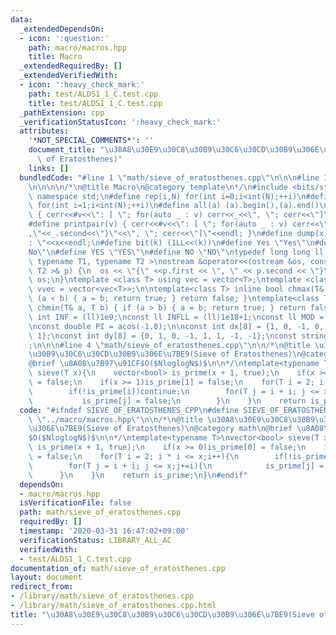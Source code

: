 ```yaml
---
data:
  _extendedDependsOn:
  - icon: ':question:'
    path: macro/macros.hpp
    title: Macro
  _extendedRequiredBy: []
  _extendedVerifiedWith:
  - icon: ':heavy_check_mark:'
    path: test/ALDS1_1_C.test.cpp
    title: test/ALDS1_1_C.test.cpp
  _pathExtension: cpp
  _verificationStatusIcon: ':heavy_check_mark:'
  attributes:
    '*NOT_SPECIAL_COMMENTS*': ''
    document_title: "\u30A8\u30E9\u30C8\u30B9\u30C6\u30CD\u30B9\u306E\u7BE9(Sieve\
      \ of Eratosthenes)"
    links: []
  bundledCode: "#line 1 \"math/sieve_of_eratosthenes.cpp\"\n\n\n#line 1 \"macro/macros.hpp\"\
    \n\n\n\n/*\n@title Macro\n@category template\n*/\n#include <bits/stdc++.h>\nusing\
    \ namespace std;\n#define rep(i,N) for(int i=0;i<int(N);++i)\n#define rep1(i,N)\
    \ for(int i=1;i<int(N);++i)\n#define all(a) (a).begin(),(a).end()\n#define print(v)\
    \ { cerr<<#v<<\": [ \"; for(auto _ : v) cerr<<_<<\", \"; cerr<<\"]\"<<endl; }\n\
    #define printpair(v) { cerr<<#v<<\": [ \"; for(auto _ : v) cerr<<\"{\"<<_.first<<\"\
    ,\"<<_.second<<\"}\"<<\", \"; cerr<<\"]\"<<endl; }\n#define dump(x) cerr<<#x<<\"\
    : \"<<x<<endl;\n#define bit(k) (1LL<<(k))\n#define Yes \"Yes\"\n#define No \"\
    No\"\n#define YES \"YES\"\n#define NO \"NO\"\ntypedef long long ll;\n\ntemplate<\
    \ typename T1, typename T2 >\nostream &operator<<(ostream &os, const pair< T1,\
    \ T2 >& p) {\n  os << \"{\" <<p.first << \", \" << p.second << \"}\";\n  return\
    \ os;\n}\ntemplate <class T> using vec = vector<T>;\ntemplate <class T> using\
    \ vvec = vector<vec<T>>;\n\ntemplate<class T> inline bool chmax(T& a, T b) { if\
    \ (a < b) { a = b; return true; } return false; }\ntemplate<class T> inline bool\
    \ chmin(T& a, T b) { if (a > b) { a = b; return true; } return false; }\n\nconst\
    \ int INF = (ll)1e9;\nconst ll INFLL = (ll)1e18+1;\nconst ll MOD = (ll)1e9+7;\n\
    \nconst double PI = acos(-1.0);\n\nconst int dx[8] = {1, 0, -1, 0, 1, -1, -1,\
    \ 1};\nconst int dy[8] = {0, 1, 0, -1, 1, 1, -1, -1};\nconst string dir = \"DRUL\"\
    ;\n\n\n#line 4 \"math/sieve_of_eratosthenes.cpp\"\n\n/*\n@title \u30A8\u30E9\u30C8\
    \u30B9\u30C6\u30CD\u30B9\u306E\u7BE9(Sieve of Eratosthenes)\n@category math\n\
    @brief \u8A08\u7B97\u91CF$O($NloglogN$)$\n\n*/\ntemplate<typename T>\nvector<bool>\
    \ sieve(T x){\n    vector<bool> is_prime(x + 1, true);\n    if(x >= 0)is_prime[0]\
    \ = false;\n    if(x >= 1)is_prime[1] = false;\n    for(T i = 2; i * i <= x;i++){\n\
    \        if(!is_prime[i])continue;\n        for(T j = i + i; j <= x;j+=i){\n \
    \           is_prime[j] = false;\n        }\n    }\n    return is_prime;\n}\n\n"
  code: "#ifndef SIEVE_OF_ERATOSTHENES_CPP\n#define SIEVE_OF_ERATOSTHENES_CPP\n#include\
    \ \"../macro/macros.hpp\"\n\n/*\n@title \u30A8\u30E9\u30C8\u30B9\u30C6\u30CD\u30B9\
    \u306E\u7BE9(Sieve of Eratosthenes)\n@category math\n@brief \u8A08\u7B97\u91CF\
    $O($NloglogN$)$\n\n*/\ntemplate<typename T>\nvector<bool> sieve(T x){\n    vector<bool>\
    \ is_prime(x + 1, true);\n    if(x >= 0)is_prime[0] = false;\n    if(x >= 1)is_prime[1]\
    \ = false;\n    for(T i = 2; i * i <= x;i++){\n        if(!is_prime[i])continue;\n\
    \        for(T j = i + i; j <= x;j+=i){\n            is_prime[j] = false;\n  \
    \      }\n    }\n    return is_prime;\n}\n#endif"
  dependsOn:
  - macro/macros.hpp
  isVerificationFile: false
  path: math/sieve_of_eratosthenes.cpp
  requiredBy: []
  timestamp: '2020-03-31 16:47:02+09:00'
  verificationStatus: LIBRARY_ALL_AC
  verifiedWith:
  - test/ALDS1_1_C.test.cpp
documentation_of: math/sieve_of_eratosthenes.cpp
layout: document
redirect_from:
- /library/math/sieve_of_eratosthenes.cpp
- /library/math/sieve_of_eratosthenes.cpp.html
title: "\u30A8\u30E9\u30C8\u30B9\u30C6\u30CD\u30B9\u306E\u7BE9(Sieve of Eratosthenes)"
---
```


